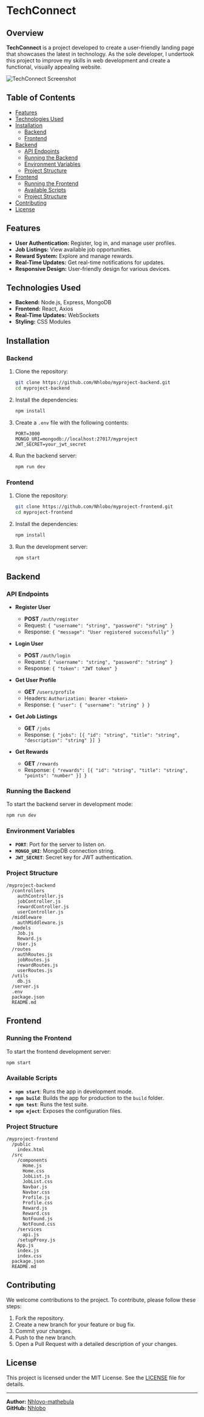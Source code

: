 # TechConnect

## Overview

**TechConnect** is a project developed to create a user-friendly landing page that showcases the latest in technology. As the sole developer, I undertook this project to improve my skills in web development and create a functional, visually appealing website.

![TechConnect Screenshot](https://i.imgur.com/REY3ToL.png)


## Table of Contents

- [Features](#features)
- [Technologies Used](#technologies-used)
- [Installation](#installation)
  - [Backend](#backend)
  - [Frontend](#frontend)
- [Backend](#backend-1)
  - [API Endpoints](#api-endpoints)
  - [Running the Backend](#running-the-backend)
  - [Environment Variables](#environment-variables)
  - [Project Structure](#project-structure-1)
- [Frontend](#frontend-1)
  - [Running the Frontend](#running-the-frontend)
  - [Available Scripts](#available-scripts)
  - [Project Structure](#frontend-project-structure)
- [Contributing](#contributing)
- [License](#license)

## Features

- **User Authentication:** Register, log in, and manage user profiles.
- **Job Listings:** View available job opportunities.
- **Reward System:** Explore and manage rewards.
- **Real-Time Updates:** Get real-time notifications for updates.
- **Responsive Design:** User-friendly design for various devices.

## Technologies Used

- **Backend:** Node.js, Express, MongoDB
- **Frontend:** React, Axios
- **Real-Time Updates:** WebSockets
- **Styling:** CSS Modules

## Installation

### Backend

1. Clone the repository:

    ```bash
    git clone https://github.com/Nhlobo/myproject-backend.git
    cd myproject-backend
    ```

2. Install the dependencies:

    ```bash
    npm install
    ```

3. Create a `.env` file with the following contents:

    ```env
    PORT=3000
    MONGO_URI=mongodb://localhost:27017/myproject
    JWT_SECRET=your_jwt_secret
    ```

4. Run the backend server:

    ```bash
    npm run dev
    ```

### Frontend

1. Clone the repository:

    ```bash
    git clone https://github.com/Nhlobo/myproject-frontend.git
    cd myproject-frontend
    ```

2. Install the dependencies:

    ```bash
    npm install
    ```

3. Run the development server:

    ```bash
    npm start
    ```

## Backend

### API Endpoints

- **Register User**
  - **POST** `/auth/register`
  - Request: `{ "username": "string", "password": "string" }`
  - Response: `{ "message": "User registered successfully" }`

- **Login User**
  - **POST** `/auth/login`
  - Request: `{ "username": "string", "password": "string" }`
  - Response: `{ "token": "JWT token" }`

- **Get User Profile**
  - **GET** `/users/profile`
  - Headers: `Authorization: Bearer <token>`
  - Response: `{ "user": { "username": "string" } }`

- **Get Job Listings**
  - **GET** `/jobs`
  - Response: `{ "jobs": [{ "id": "string", "title": "string", "description": "string" }] }`

- **Get Rewards**
  - **GET** `/rewards`
  - Response: `{ "rewards": [{ "id": "string", "title": "string", "points": "number" }] }`

### Running the Backend

To start the backend server in development mode:

```bash
npm run dev
```

### Environment Variables

- **`PORT`**: Port for the server to listen on.
- **`MONGO_URI`**: MongoDB connection string.
- **`JWT_SECRET`**: Secret key for JWT authentication.

### Project Structure

```
/myproject-backend
  /controllers
    authController.js
    jobController.js
    rewardController.js
    userController.js
  /middleware
    authMiddleware.js
  /models
    Job.js
    Reward.js
    User.js
  /routes
    authRoutes.js
    jobRoutes.js
    rewardRoutes.js
    userRoutes.js
  /utils
    db.js
  /server.js
  .env
  package.json
  README.md
```

## Frontend

### Running the Frontend

To start the frontend development server:

```bash
npm start
```

### Available Scripts

- **`npm start`**: Runs the app in development mode.
- **`npm build`**: Builds the app for production to the `build` folder.
- **`npm test`**: Runs the test suite.
- **`npm eject`**: Exposes the configuration files.

### Project Structure

```
/myproject-frontend
  /public
    index.html
  /src
    /components
      Home.js
      Home.css
      JobList.js
      JobList.css
      Navbar.js
      Navbar.css
      Profile.js
      Profile.css
      Reward.js
      Reward.css
      NotFound.js
      NotFound.css
    /services
      api.js
    /setupProxy.js
    App.js
    index.js
    index.css
  package.json
  README.md
```

## Contributing

We welcome contributions to the project. To contribute, please follow these steps:

1. Fork the repository.
2. Create a new branch for your feature or bug fix.
3. Commit your changes.
4. Push to the new branch.
5. Open a Pull Request with a detailed description of your changes.

## License

This project is licensed under the MIT License. See the [LICENSE](LICENSE) file for details.

---

**Author:** [Nhlovo-mathebula](https://github.com/Nhlobo)  
**GitHub:** [Nhlobo](https://github.com/Nhlobo)
